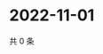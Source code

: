 # 2022-11-01

共 0 条

<!-- BEGIN WEIBO -->
<!-- 最后更新时间 Tue Nov 01 2022 05:01:33 GMT+0800 (China Standard Time) -->

<!-- END WEIBO -->
